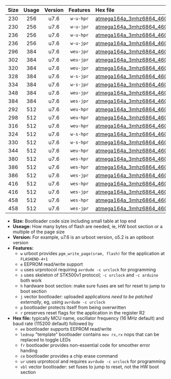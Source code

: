 |Size|Usage|Version|Features|Hex file|
|:-:|:-:|:-:|:-:|:--|
|230|256|u7.6|`w-u-hpr`|[atmega164a_3mhz6864_460800bps_ur.hex](https://raw.githubusercontent.com/stefanrueger/urboot/main/atmega164a_3mhz6864_460800bps_ur.hex)|
|230|256|u7.6|`w-u-jpr`|[atmega164a_3mhz6864_460800bps_ur_vbl.hex](https://raw.githubusercontent.com/stefanrueger/urboot/main/atmega164a_3mhz6864_460800bps_ur_vbl.hex)|
|236|256|u7.6|`w-u-hpr`|[atmega164a_3mhz6864_460800bps_lednop_ur.hex](https://raw.githubusercontent.com/stefanrueger/urboot/main/atmega164a_3mhz6864_460800bps_lednop_ur.hex)|
|236|256|u7.6|`w-u-jpr`|[atmega164a_3mhz6864_460800bps_lednop_ur_vbl.hex](https://raw.githubusercontent.com/stefanrueger/urboot/main/atmega164a_3mhz6864_460800bps_lednop_ur_vbl.hex)|
|296|384|u7.6|`weu-jpr`|[atmega164a_3mhz6864_460800bps_ee_ur_vbl.hex](https://raw.githubusercontent.com/stefanrueger/urboot/main/atmega164a_3mhz6864_460800bps_ee_ur_vbl.hex)|
|302|384|u7.6|`weu-jpr`|[atmega164a_3mhz6864_460800bps_ee_lednop_ur_vbl.hex](https://raw.githubusercontent.com/stefanrueger/urboot/main/atmega164a_3mhz6864_460800bps_ee_lednop_ur_vbl.hex)|
|320|384|u7.6|`weu-jpr`|[atmega164a_3mhz6864_460800bps_ee_lednop_fr_ur_vbl.hex](https://raw.githubusercontent.com/stefanrueger/urboot/main/atmega164a_3mhz6864_460800bps_ee_lednop_fr_ur_vbl.hex)|
|328|384|u7.6|`w-s-jpr`|[atmega164a_3mhz6864_460800bps_vbl.hex](https://raw.githubusercontent.com/stefanrueger/urboot/main/atmega164a_3mhz6864_460800bps_vbl.hex)|
|334|384|u7.6|`w-s-jpr`|[atmega164a_3mhz6864_460800bps_lednop_vbl.hex](https://raw.githubusercontent.com/stefanrueger/urboot/main/atmega164a_3mhz6864_460800bps_lednop_vbl.hex)|
|348|384|u7.6|`weu-jpr`|[atmega164a_3mhz6864_460800bps_ee_lednop_fr_ce_ur_vbl.hex](https://raw.githubusercontent.com/stefanrueger/urboot/main/atmega164a_3mhz6864_460800bps_ee_lednop_fr_ce_ur_vbl.hex)|
|384|384|u7.6|`wes-jpr`|[atmega164a_3mhz6864_460800bps_ee_vbl.hex](https://raw.githubusercontent.com/stefanrueger/urboot/main/atmega164a_3mhz6864_460800bps_ee_vbl.hex)|
|292|512|u7.6|`weu-hpr`|[atmega164a_3mhz6864_460800bps_ee_ur.hex](https://raw.githubusercontent.com/stefanrueger/urboot/main/atmega164a_3mhz6864_460800bps_ee_ur.hex)|
|298|512|u7.6|`weu-hpr`|[atmega164a_3mhz6864_460800bps_ee_lednop_ur.hex](https://raw.githubusercontent.com/stefanrueger/urboot/main/atmega164a_3mhz6864_460800bps_ee_lednop_ur.hex)|
|316|512|u7.6|`weu-hpr`|[atmega164a_3mhz6864_460800bps_ee_lednop_fr_ur.hex](https://raw.githubusercontent.com/stefanrueger/urboot/main/atmega164a_3mhz6864_460800bps_ee_lednop_fr_ur.hex)|
|324|512|u7.6|`w-s-hpr`|[atmega164a_3mhz6864_460800bps.hex](https://raw.githubusercontent.com/stefanrueger/urboot/main/atmega164a_3mhz6864_460800bps.hex)|
|330|512|u7.6|`w-s-hpr`|[atmega164a_3mhz6864_460800bps_lednop.hex](https://raw.githubusercontent.com/stefanrueger/urboot/main/atmega164a_3mhz6864_460800bps_lednop.hex)|
|344|512|u7.6|`weu-hpr`|[atmega164a_3mhz6864_460800bps_ee_lednop_fr_ce_ur.hex](https://raw.githubusercontent.com/stefanrueger/urboot/main/atmega164a_3mhz6864_460800bps_ee_lednop_fr_ce_ur.hex)|
|380|512|u7.6|`wes-hpr`|[atmega164a_3mhz6864_460800bps_ee.hex](https://raw.githubusercontent.com/stefanrueger/urboot/main/atmega164a_3mhz6864_460800bps_ee.hex)|
|386|512|u7.6|`wes-hpr`|[atmega164a_3mhz6864_460800bps_ee_lednop.hex](https://raw.githubusercontent.com/stefanrueger/urboot/main/atmega164a_3mhz6864_460800bps_ee_lednop.hex)|
|386|512|u7.6|`wes-jpr`|[atmega164a_3mhz6864_460800bps_ee_lednop_vbl.hex](https://raw.githubusercontent.com/stefanrueger/urboot/main/atmega164a_3mhz6864_460800bps_ee_lednop_vbl.hex)|
|416|512|u7.6|`wes-hpr`|[atmega164a_3mhz6864_460800bps_ee_lednop_fr.hex](https://raw.githubusercontent.com/stefanrueger/urboot/main/atmega164a_3mhz6864_460800bps_ee_lednop_fr.hex)|
|416|512|u7.6|`wes-jpr`|[atmega164a_3mhz6864_460800bps_ee_lednop_fr_vbl.hex](https://raw.githubusercontent.com/stefanrueger/urboot/main/atmega164a_3mhz6864_460800bps_ee_lednop_fr_vbl.hex)|
|458|512|u7.6|`wes-hpr`|[atmega164a_3mhz6864_460800bps_ee_lednop_fr_ce.hex](https://raw.githubusercontent.com/stefanrueger/urboot/main/atmega164a_3mhz6864_460800bps_ee_lednop_fr_ce.hex)|
|458|512|u7.6|`wes-jpr`|[atmega164a_3mhz6864_460800bps_ee_lednop_fr_ce_vbl.hex](https://raw.githubusercontent.com/stefanrueger/urboot/main/atmega164a_3mhz6864_460800bps_ee_lednop_fr_ce_vbl.hex)|

- **Size:** Bootloader code size including small table at top end
- **Useage:** How many bytes of flash are needed, ie, HW boot section or a multiple of the page size
- **Version:** For example, u7.6 is an urboot version, o5.2 is an optiboot version
- **Features:**
  + `w` urboot provides `pgm_write_page(sram, flash)` for the application at `FLASHEND-4+1`
  + `e` EEPROM read/write support
  + `u` uses urprotocol requiring `avrdude -c urclock` for programming
  + `s` uses skeleton of STK500v1 protocol; `-c urclock` and `-c arduino` both work
  + `h` hardware boot section: make sure fuses are set for reset to jump to boot section
  + `j` vector bootloader: uploaded applications *need to be patched externally*, eg, using `avrdude -c urclock`
  + `p` bootloader protects itself from being overwritten
  + `r` preserves reset flags for the application in the register R2
- **Hex file:** typically MCU name, oscillator frequency (16 MHz default) and baud rate (115200 default) followed by
  + `ee` bootloader supports EEPROM read/write
  + `lednop` "template" bootloader contains `mov rx,rx` nops that can be replaced to toggle LEDs
  + `fr` bootloader provides non-essential code for smoother error handing
  + `ce` bootloader provides a chip erase command
  + `ur` uses urprotocol and requires `avrdude -c urclock` for programming
  + `vbl` vector bootloader: set fuses to jump to reset, not the HW boot section
